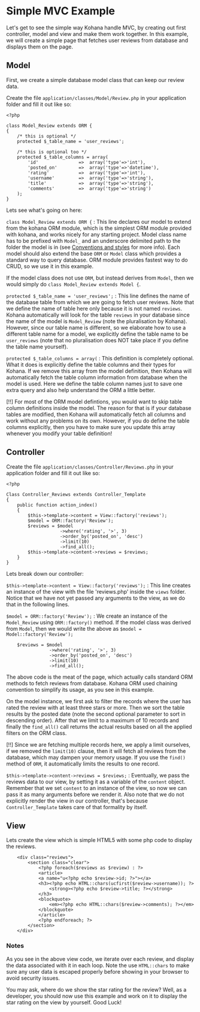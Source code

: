 # Simple MVC Example

Let's get to see the simple way Kohana handle MVC, by creating out first controller, model and view and make them work together. In this example, we will create a simple page that fetches user reviews from database and displays them on the page.

## Model

First, we create a simple database model class that can keep our review data.

Create the file `application/classes/Model/Review.php` in your application folder and fill it out like so:

    <?php

	class Model_Review extends ORM {
	{
		/* this is optional */
		protected $_table_name = 'user_reviews';

		/* this is optional too */
		protected $_table_columns = array(
			'id'               =>  array('type'=>'int'),
			'posted_on'        =>  array('type'=>'datetime'),
			'rating'           =>  array('type'=>'int'),
			'username'         =>  array('type'=>'string'),
			'title'            =>  array('type'=>'string'),
			'comments'         =>  array('type'=>'string')
		);
	}

Lets see what's going on here:

`class Model_Review extends ORM {`
:	This line declares our model to extend from the kohana ORM module, which is the simplest ORM module provided with kohana, and works nicely for any starting project. Model class name has to be prefixed with `Model_` and an underscore delimited path to the folder the model is in (see [Conventions and styles](about.conventions) for more info).  Each model should also extend the base `ORM` or `Model` class which provides a standard way to query database. ORM module provides fastest way to do CRUD, so we use it in this example.

If the model class does not use `ORM`, but instead derives from `Model`, then we would simply do `class Model_Review extends Model {`.


`protected $_table_name = 'user_reviews';`
:	This line defines the name of the database table from which we are going to fetch user reviews. Note that we define the name of table here only because it is not named `reviews`. Kohana automatically will look for the table `reviews` in your database since the name of the model is `Model_Review` (note the pluralisation by Kohana). However, since our table name is different, so we elaborate how to use a different table name for a model, we explicitly define the table name to be `user_reviews` (note that no pluralisation does NOT take place if you define the table name yourself).

`protected $_table_columns = array(`
:	This definition is completely optional. What it does is explicitly define the table columns and their types for Kohana. If we remove this array from the model definition, then Kohana will automatically fetch the table column information from database when the model is used. Here we define the table column names just to save one extra query and also help understand the ORM a little better.

[!!] For most of the ORM model defintions, you would want to skip table column definitions inside the model. The reason for that is if your database tables are modified, then Kohana will automatically fetch all columns and work without any problems on its own. However, if you do define the table columns explicitly, then you have to make sure you update this array whenever you modify your table definition!

## Controller

Create the file `application/classes/Controller/Reviews.php` in your application folder and fill it out like so:

    <?php

	Class Controller_Reviews extends Controller_Template
	{
		public function action_index()
		{
			$this->template->content = View::factory('reviews');
			$model = ORM::factory('Review');
			$reviews = $model
						->where('rating', '>', 3)
						->order_by('posted_on', 'desc')
						->limit(10)
						->find_all();
			$this->template->content->reviews = $reviews;
		}
	}

Lets break down our controller:

`$this->template->content = View::factory('reviews');`
:	This line creates an instance of the view with the file 'reviews.php' inside the `views` folder. Notice that we have not
yet passed any arguments to the view, as we do that in the following lines.

`$model = ORM::factory('Review');`
: We create an instance of the `Model_Review` using `ORM::factory()` method. If the model class was derived from `Model`, then we would write the above as `$model = Model::factory('Review');`

		$reviews = $model
					->where('rating', '>', 3)
					->order_by('posted_on', 'desc')
					->limit(10)
					->find_all();

The above code is the meat of the page, which actually calls standard ORM methods to fetch reviews from database. Kohana ORM used chaining convention to simplify its usage, as you see in this example.

On the model instance, we first ask to filter the records where the user has rated the review with at least three stars or more. Then we sort the table results by the posted date (note the second optional parameter to sort in descending order). After that we limit to a maximum of 10 records and finally the `find_all()` call returns the actual results based on all the applied filters on the ORM class.


[!!] Since we are fetching multiple records here, we apply a limit ourselves, if we removed the `limit(10)` clause, then it will fetch all reviews from the database, which may dampen your memory usage. If you use the `find()` method of `ORM`, it automatically limits the results to one record.

`$this->template->content->reviews = $reviews;`
:	Eventually, we pass the reviews data to our view, by setting it as a variable of the `content` object. Remember that we set `content` to an instance of the view, so now we can pass it as many arguments before we render it. Also note that we do not explicitly render the view in our controller, that's because `Controller_Template` takes care of that formality by itself.

## View
Lets create the view which is simple HTML5 with some php code to display the reviews.

		<div class="reviews">
			<section class="clear">
				<?php foreach($reviews as $review) : ?>
				<article>
				<a name="u<?php echo $review->id; ?>"></a>
				<h3><?php echo HTML::chars(ucfirst($review->username)); ?>
					<strong><?php echo $review->title; ?></strong>
				</h3>
				<blockquote>
					<em><?php echo HTML::chars($review->comments); ?></em>
				</blockquote>
				</article>
				<?php endforeach; ?>
			</section>
		</div>

### Notes
As you see in the above view code, we iterate over each review, and display the data associated with it in each loop. Note the use `HTML::chars` to make sure any user data is escaped properly before showing in your browser to avoid security issues.

You may ask, where do we show the star rating for the review? Well, as a developer, you should now use this example and work on it to display the star rating on the view by yourself. Good Luck!
